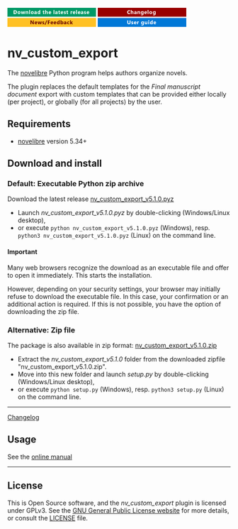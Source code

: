 [![Download the latest release](docs/img/download-button.png)](https://github.com/peter88213/nv_custom_export/raw/main/dist/nv_custom_export_v5.1.0.pyz)
[![Changelog](docs/img/changelog-button.png)](docs/changelog.md)
[![News/Feedback](docs/img/news-button.png)](https://github.com/peter88213/novelibre/discussions)
[![Online help](docs/img/help-button.png)](https://peter88213.github.io/nv_custom_export/help/)


# nv_custom_export

The [novelibre](https://github.com/peter88213/novelibre/) Python program helps authors organize novels.  

The plugin replaces the default templates for the *Final manuscript document* export
with custom templates that can be provided either locally (per project), 
or globally (for all projects) by the user. 
 

## Requirements

- [novelibre](https://github.com/peter88213/novelibre/) version 5.34+

## Download and install

### Default: Executable Python zip archive

Download the latest release [nv_custom_export_v5.1.0.pyz](https://github.com/peter88213/nv_custom_export/raw/main/dist/nv_custom_export_v5.1.0.pyz)

- Launch *nv_custom_export_v5.1.0.pyz* by double-clicking (Windows/Linux desktop),
- or execute `python nv_custom_export_v5.1.0.pyz` (Windows), resp. `python3 nv_custom_export_v5.1.0.pyz` (Linux) on the command line.

#### Important

Many web browsers recognize the download as an executable file and offer to open it immediately. 
This starts the installation.

However, depending on your security settings, your browser may 
initially  refuse  to download the executable file. 
In this case, your confirmation or an additional action is required. 
If this is not possible, you have the option of downloading 
the zip file. 


### Alternative: Zip file

The package is also available in zip format: [nv_custom_export_v5.1.0.zip](https://github.com/peter88213/nv_custom_export/raw/main/dist/nv_custom_export_v5.1.0.zip)

- Extract the *nv_custom_export_v5.1.0* folder from the downloaded zipfile "nv_custom_export_v5.1.0.zip".
- Move into this new folder and launch *setup.py* by double-clicking (Windows/Linux desktop), 
- or execute `python setup.py` (Windows), resp. `python3 setup.py` (Linux) on the command line.

---

[Changelog](docs/changelog.md)

## Usage

See the [online manual](https://peter88213.github.io/nv_custom_export/help/)

---

## License

This is Open Source software, and the *nv_custom_export* plugin is licensed under GPLv3. See the
[GNU General Public License website](https://www.gnu.org/licenses/gpl-3.0.en.html) for more
details, or consult the [LICENSE](https://github.com/peter88213/nv_custom_export/blob/main/LICENSE) file.
